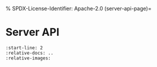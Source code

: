 % SPDX-License-Identifier: Apache-2.0
(server-api-page)=

# Server API

```{include} /_generated/openapi.md
:start-line: 2
:relative-docs: ..
:relative-images:
```

